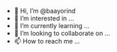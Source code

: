 - 👋 Hi, I’m @baayorind
- 👀 I’m interested in ...
- 🌱 I’m currently learning ...
- 💞️ I’m looking to collaborate on ...
- 📫 How to reach me ...

<!---
baayorind/baayorind is a ✨ special ✨ repository because its `README.md` (this file) appears on your GitHub profile.
You can click the Preview link to take a look at your changes.
--->
